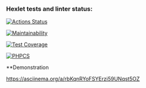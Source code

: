 ### Hexlet tests and linter status:
[![Actions Status](https://github.com/laiker/php-project-lvl2/workflows/hexlet-check/badge.svg)](https://github.com/laiker/php-project-lvl2/actions)

[![Maintainability](https://api.codeclimate.com/v1/badges/1a9775e87605c806f5ab/maintainability)](https://codeclimate.com/github/laiker/php-project-lvl2/maintainability)

[![Test Coverage](https://api.codeclimate.com/v1/badges/1a9775e87605c806f5ab/test_coverage)](https://codeclimate.com/github/laiker/php-project-lvl2/test_coverage)

[![PHPCS](https://github.com/laiker/php-project-lvl2/workflows/PHPCS/badge.svg)](https://github.com/laiker/php-project-lvl2/actions)

**Demonstration

https://asciinema.org/a/rbKqnRYoFSYErzi59UNqst5OZ